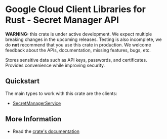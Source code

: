 # Google Cloud Client Libraries for Rust - Secret Manager API

<!-- Code generated by sidekick. DO NOT EDIT. -->

**WARNING:** this crate is under active development. We expect multiple breaking
changes in the upcoming releases. Testing is also incomplete, we do **not**
recommend that you use this crate in production. We welcome feedback about the
APIs, documentation, missing features, bugs, etc.

Stores sensitive data such as API keys, passwords, and certificates.
Provides convenience while improving security.

## Quickstart

The main types to work with this crate are the clients:

* [SecretManagerService](https://docs.rs/secretmanager-golden-openapi/latest/secretmanager_golden_openapi/client/struct.SecretManagerService.html)

## More Information

* Read the [crate's documentation](https://docs.rs/secretmanager-golden-openapi/latest/secretmanager-golden-openapi)
